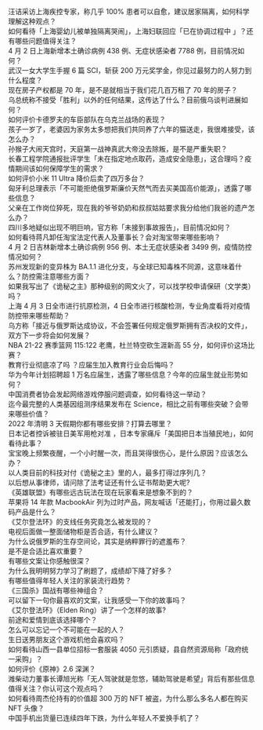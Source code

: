 汪诘采访上海疾控专家，称几乎 100% 患者可以自愈，建议居家隔离，如何科学理解这种观点？  
如何看待「上海婴幼儿被单独隔离哭闹」，上海妇联回应「已在协调过程中 」？还有哪些问题值得关注？  
4 月 2 日上海新增本土确诊病例 438 例、无症状感染者 7788 例，目前情况如何？  
武汉一女大学生手握 6 篇 SCI，斩获 200 万元奖学金，你见过最努力的人努力到什么程度？  
现在房子产权都是 70 年，是不是就相当于我们花几百万租了 70 年的房子？  
乌总统称不接受「胜利」以外的任何结果，这传达了什么？目前俄乌谈判进展如何？  
如何评价卡德罗夫的车臣部队在乌克兰战场的表现？  
孩子一岁了，老婆因为家务太多想把我们共同养了六年的猫送走，我很难接受，该怎么办？  
孙猴子大闹天宫时，天庭第一战神真武大帝没去除叛，是不是严重失职？  
长春工程学院通报批评学生「未在指定地点取药，造成安全隐患」，这合理吗？疫情期间该如何保障学生的需求？  
如何评价小米 11 Ultra 降价后卖了四万多台？  
匈牙利总理表示「不可能拒绝俄罗斯廉价天然气而去买美国高价能源」，透露了哪些信息？  
父亲在工作岗位猝死，现在我的爷爷奶奶和叔叔姑姑要求我分给他们我爸的遗产怎么办？  
四川多地疑似出现不明巨响，官方称「未接到事故报告」，目前情况如何？  
如何看待蒋凡卸任淘宝法定代表人及董事长？会对淘宝带来哪些影响？  
4 月 2 日吉林新增本土确诊病例 956 例、本土无症状感染者 3499 例，疫情防控情况如何？  
苏州发现新的变异株为 BA.1.1 进化分支，与全球已知毒株不同源，这意味着什么？防控需注意哪些方面？  
如果我写出了《诡秘之主》那种级别的网文火了，可以找学校申请保研（文学类）吗？  
上海 4 月 3 日全市进行抗原检测，4 日全市进行核酸检测，专业角度看将对疫情防控带来哪些帮助？  
乌方称「接近与俄罗斯达成协议，不会签署任何规定俄罗斯拥有否决权的文件」，双方下一步将会如何发展？  
NBA 21-22 赛季篮网 115:122 老鹰，杜兰特空砍生涯新高 55 分，如何评价这场比赛？  
教育行业彻底凉了吗 ？应届生加入教育行业会后悔吗？  
华为今年计划招聘超 1 万名应届生，透露了哪些信息？今年的应届生就业形势如何？  
中国消费者协会发起网络游戏停服问题调查，如何看待这一举动？  
迄今最完整的人类基因组测序结果发布在 Science，相比之前有哪些突破？会带来哪些价值？  
2022 年清明 3 天假期你都有哪些安排？打算去哪里？  
日本记者控诉被驻日美军用枪对准 ，日本专家痛斥「美国把日本当殖民地」，如何看待此事？  
宝宝晚上频繁夜醒，一个小时醒一次，而且哭得很伤心，是什么原因？应该怎么办？  
以人类目前的科技对付《诡秘之主》里的人，最多打得过序列几？  
以后想从事律师，请问除了法考证还有什么证书帮助更大呢?  
《英雄联盟》有哪些远古玩法在现在玩家看来是想象不到的？  
苹果将 14 年款 MacbookAir 列为过时产品，网友喊话「还能打」，你用过最久数码产品是什么？  
《艾尔登法环》的支线任务究竟怎么被发现的？  
电视后面做一整面储物柜是否合适，有什么建议？  
为什么说俄罗斯的生存空间论，其实是纳粹罪行的遮羞布？  
是不是合适比喜欢重要？  
有哪些文案让你感触很深？  
为什么我明明努力学习了刷题了，成绩却下降了好多？  
有哪些值得年轻人关注的家装流行趋势？  
《三国杀》国战有哪些神组合？  
可以留下一句你最喜欢的文案，让我感受一下你的故事吗？  
《艾尔登法环》（Elden Ring）讲了一个怎样的故事?  
前途和爱情到底该选择哪个？  
怎么可以忘记一个不可能在一起的人？  
生日送男朋友这个游戏机他会喜欢吗？  
如何看待山西一县单位招标一套服装 4050 元引质疑，县自然资源局称「政府统一采购」？  
如何评价《原神》2.6 深渊？  
潍柴动力董事长谭旭光称「无人驾驶就是忽悠，辅助驾驶是希望」背后有那些信息值得关注？你认可这个观点吗？  
如何看待周杰伦持有的价值超 300 万的 NFT 被盗，为什么那么多名人都在购买 NFT 头像？  
中国手机出货量已连续四年下跌，为什么年轻人不爱换手机了？  
